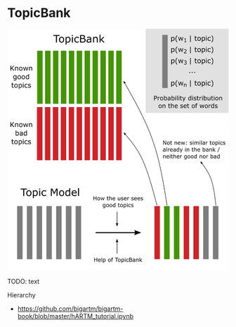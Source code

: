 # TopicBank

![Concept of TopicBank](images/topic_bank_concept.png)

TODO: text

Hierarchy

* https://github.com/bigartm/bigartm-book/blob/master/hARTM_tutorial.ipynb